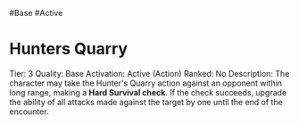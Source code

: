 #Base 
#Active 

# Hunters Quarry
Tier: 3
Quality: Base
Activation: Active (Action)
Ranked: No
Description: The character may take the Hunter's Quarry action against an opponent within long range, making a **Hard Survival check**. If the check succeeds, upgrade the ability of all attacks made against the target by one until the end of the encounter.